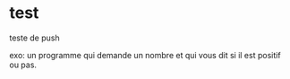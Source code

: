 # test
teste de push

exo: 
un programme qui demande un nombre et qui vous dit si il est positif ou pas.
